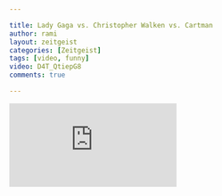```yaml
---

title: Lady Gaga vs. Christopher Walken vs. Cartman
author: rami
layout: zeitgeist 
categories: [Zeitgeist]
tags: [video, funny]
video: D4T_QtiepG8
comments: true

---
```


<div class="iframe-container">
  <iframe src="https://www.youtube-nocookie.com/embed/D4T_QtiepG8" frameborder="0" allow="auotplay; encrypted-media" allowfullscreen></iframe>
</div>
